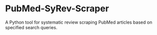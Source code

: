 # PubMed-SyRev-Scraper
A Python tool for systematic review scraping PubMed articles based on specified search queries.
